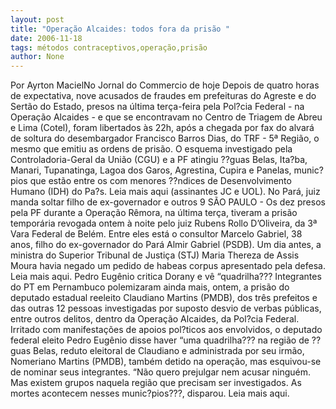 ```yaml
---
layout: post
title: "Operação Alcaides: todos fora da prisão "
date: 2006-11-18
tags: métodos contraceptivos,operação,prisão
author: None
---
```

Por Ayrton MacielNo Jornal do Commercio de hoje
Depois de quatro horas de expectativa, nove acusados de fraudes em prefeituras do Agreste e do Sertão do Estado, presos na última terça-feira pela Pol?cia Federal - na Operação Alcaides - e que se encontravam no Centro de Triagem de Abreu e Lima (Cotel), foram libertados às 22h, após a chegada por fax do alvará de soltura do desembargador Francisco Barros Dias, do TRF - 5ª Região, o mesmo que emitiu as ordens de prisão. O esquema investigado pela Controladoria-Geral da União (CGU) e a PF atingiu ??guas Belas, Ita?ba, Manari, Tupanatinga, Lagoa dos Garos, Agrestina, Cupira e Panelas, munic?pios que estão entre os com menores ??ndices de Desenvolvimento Humano (IDH) do Pa?s. 
Leia mais aqui (assinantes JC e UOL).
No Pará, juiz manda soltar filho de ex-governador e outros 9
SÃO PAULO - Os dez presos pela PF durante a Operação Rêmora, na última terça, tiveram a prisão temporária revogada ontem à noite pelo juiz Rubens Rollo D’Oliveira, da 3ª Vara Federal de Belém. Entre eles está o consultor Marcelo Gabriel, 38 anos, filho do ex-governador do Pará Almir Gabriel (PSDB). Um dia antes, a ministra do Superior Tribunal de Justiça (STJ) Maria Thereza de Assis Moura havia negado um pedido de habeas corpus apresentado pela defesa.
Leia mais aqui.
Pedro Eugênio critica Dorany e vê “quadrilha??? 
Integrantes do PT em Pernambuco polemizaram ainda mais, ontem, a prisão do deputado estadual reeleito Claudiano Martins (PMDB), dos três prefeitos e das outras 12 pessoas investigadas por suposto desvio de verbas públicas, entre outros delitos, dentro da Operação Alcaides, da Pol?cia Federal. Irritado com manifestações de apoios pol?ticos aos envolvidos, o deputado federal eleito Pedro Eugênio disse haver “uma quadrilha??? na região de ??guas Belas, reduto eleitoral de Claudiano e administrada por seu irmão, Nomeriano Martins (PMDB), também detido na operação, mas esquivou-se de nominar seus integrantes. “Não quero prejulgar nem acusar ninguém. Mas existem grupos naquela região que precisam ser investigados. As mortes acontecem nesses munic?pios???, disparou. 
Leia mais aqui. 